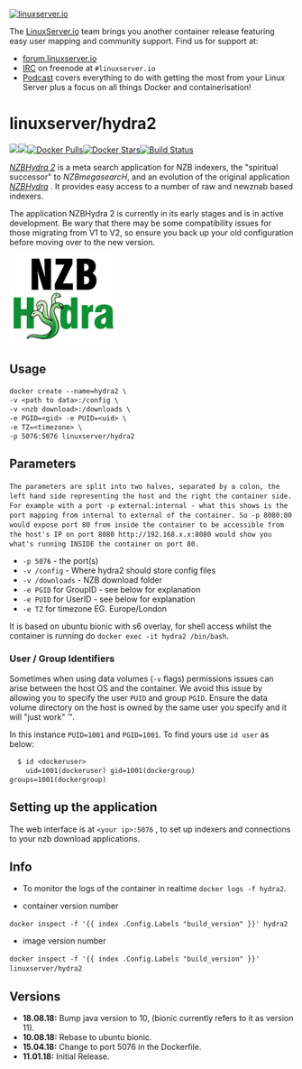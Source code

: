 [linuxserverurl]: https://linuxserver.io
[forumurl]: https://forum.linuxserver.io
[ircurl]: https://www.linuxserver.io/irc/
[podcasturl]: https://www.linuxserver.io/podcast/
[appurl]: https://github.com/theotherp/nzbhydra2
[hub]: https://hub.docker.com/r/linuxserver/hydra2/

[![linuxserver.io](https://raw.githubusercontent.com/linuxserver/docker-templates/master/linuxserver.io/img/linuxserver_medium.png)][linuxserverurl]

The [LinuxServer.io][linuxserverurl] team brings you another container release featuring easy user mapping and community support. Find us for support at:
* [forum.linuxserver.io][forumurl]
* [IRC][ircurl] on freenode at `#linuxserver.io`
* [Podcast][podcasturl] covers everything to do with getting the most from your Linux Server plus a focus on all things Docker and containerisation!

# linuxserver/hydra2
[![](https://images.microbadger.com/badges/version/linuxserver/hydra2.svg)](https://microbadger.com/images/linuxserver/hydra2 "Get your own version badge on microbadger.com")[![](https://images.microbadger.com/badges/image/linuxserver/hydra2.svg)](https://microbadger.com/images/linuxserver/hydra2 "Get your own image badge on microbadger.com")[![Docker Pulls](https://img.shields.io/docker/pulls/linuxserver/hydra2.svg)][hub][![Docker Stars](https://img.shields.io/docker/stars/linuxserver/hydra2.svg)][hub][![Build Status](https://ci.linuxserver.io/buildStatus/icon?job=Docker-Builders/x86-64/x86-64-hydra2)](https://ci.linuxserver.io/job/Docker-Builders/job/x86-64/job/x86-64-hydra2/)

_[NZBHydra 2](https://github.com/theotherp/nzbhydra2)_ is a meta search application for NZB indexers, the "spiritual successor" to _NZBmegasearcH_, and an evolution of the original application _[NZBHydra](https://github.com/theotherp/nzbhydra)_ . It provides easy access to a number of raw and newznab based indexers.

The application NZBHydra 2 is currently in its early stages and is in active development. Be wary that there may be some compatibility issues for those migrating from V1 to V2, so ensure you back up your old configuration before moving over to the new version.

[![hydra](https://raw.githubusercontent.com/linuxserver/docker-templates/master/linuxserver.io/img/hydra-icon.png)][appurl]

## Usage

```
docker create --name=hydra2 \
-v <path to data>:/config \
-v <nzb download>:/downloads \
-e PGID=<gid> -e PUID=<uid> \
-e TZ=<timezone> \
-p 5076:5076 linuxserver/hydra2
```

## Parameters

`The parameters are split into two halves, separated by a colon, the left hand side representing the host and the right the container side.
For example with a port -p external:internal - what this shows is the port mapping from internal to external of the container.
So -p 8080:80 would expose port 80 from inside the container to be accessible from the host's IP on port 8080
http://192.168.x.x:8080 would show you what's running INSIDE the container on port 80.`


* `-p 5076` - the port(s)
* `-v /config` - Where hydra2 should store config files
* `-v /downloads` - NZB download folder
* `-e PGID` for GroupID - see below for explanation
* `-e PUID` for UserID - see below for explanation
* `-e TZ` for timezone EG. Europe/London

It is based on ubuntu bionic with s6 overlay, for shell access whilst the container is running do `docker exec -it hydra2 /bin/bash`.

### User / Group Identifiers

Sometimes when using data volumes (`-v` flags) permissions issues can arise between the host OS and the container. We avoid this issue by allowing you to specify the user `PUID` and group `PGID`. Ensure the data volume directory on the host is owned by the same user you specify and it will "just work" ™.

In this instance `PUID=1001` and `PGID=1001`. To find yours use `id user` as below:

```
  $ id <dockeruser>
    uid=1001(dockeruser) gid=1001(dockergroup) groups=1001(dockergroup)
```

## Setting up the application

The web interface is at `<your ip>:5076` , to set up indexers and connections to your nzb download applications.


## Info

* To monitor the logs of the container in realtime `docker logs -f hydra2`.

* container version number

`docker inspect -f '{{ index .Config.Labels "build_version" }}' hydra2`

* image version number

`docker inspect -f '{{ index .Config.Labels "build_version" }}' linuxserver/hydra2`

## Versions

+ **18.08.18:** Bump java version to 10, (bionic currently refers to it as version 11).
+ **10.08.18:** Rebase to ubuntu bionic.
+ **15.04.18:** Change to port 5076 in the Dockerfile.
+ **11.01.18:** Initial Release.
